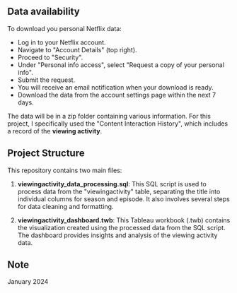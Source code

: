 ## Data availability
To download you personal Netflix data: 

- Log in to your Netflix account.
- Navigate to "Account Details" (top right).
- Proceed to "Security".
- Under "Personal info access", select "Request a copy of your personal info".
- Submit the request.
- You will receive an email notification when your download is ready.
- Download the data from the account settings page within the next 7 days.

The data will be in a zip folder containing various information. For this project, I specifically used the "Content Interaction History", which includes a record of the **viewing activity**.

## Project Structure
This repository contains two main files:

1. **viewingactivity_data_processing.sql**: This SQL script is used to process data from the "viewingactivity" table, separating the title into individual columns for season and episode. It also involves several steps for data cleaning and formatting.

2. **viewingactivity_dashboard.twb**: This Tableau workbook (.twb) contains the visualization created using the processed data from the SQL script. The dashboard provides insights and analysis of the viewing activity data.

## Note
January 2024
